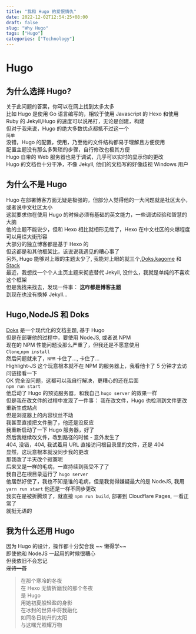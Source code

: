 ```yaml
---
title: "我和 Hugo 的爱恨情仇"
date: 2022-12-02T12:54:25+08:00
draft: false
slug: "Why Hugo"
tags: ["Hugo"]
categories: ["Technology"]
---
```

# Hugo
## 为什么选择 Hugo?
关于此问题的答案，你可以在网上找到太多太多  
比如 Hugo 是使用 Go 语言编写的，相较于使用 Javascript 的 Hexo 和使用 Ruby 的 Jekyll,Hugo 的速度可以说吊打，无论是创建，构建  
但对于我来说，Hugo 的绝大多数优点都抵不过这一个  
` 简单 `  
没错，Hugo 的配置，使用，乃至他的文件结构都易于理解且方便使用  
配置主题没有那么多繁琐的步骤，自行修改也极其方便  
Hugo 自带的 Web 服务器也易于调试，几乎可以实时的显示你的更改  
Hugo 的文档也十分干净，不像 Jekyll, 他们的文档写的好像歧视 Windows 用户  
## 为什么不是 Hugo
Hugo 在部署博客方面无疑是极强的，但部分人觉得他的一大问题就是社区太小，或者说中文社区太小  
这就要求你在使用 Hugo 的时候必须有基础的英文能力，一些调试经验和智慧的大脑  
他的主题不能说少，但和 Hexo 相比就相形见绌了，Hexo 在中文社区的火爆程度可以用烂大街形容   
大部分的独立博客都是基于 Hexo 的  
但这都是和其他框架比，该说说我遇见的糟心事了  
另外, Hugo 能够对上眼的主题太少了, 我能对上眼的就三个,[Doks](https://getdoks.org/),[kagome](https://github.com/miiiku/hugo-theme-kagome) 和 [Stack](https://github.com/CaiJimmy/hugo-theme-stack)  
最近，我想找一个个人主页主题来彻底替代 Jekyll, 没什么，我就是单纯的不喜欢这个框架  
但是我找来找去，发现一件事： 
**这咋都是博客主题**  
到现在也没有换掉 Jekyll...  
## Hugo,NodeJS 和 Doks
[Doks](https://getdoks.org/) 是一个现代化的文档主题, 基于 Hugo   
但是在部署他的过程中，要使用 NodeJS, 或者说 NPM  
现在的 NPM 性能问题没那么严重了，但我还是不愿意使用  
`Clone`,`npm install`  
然后问题就来了，`NPM` 卡住了..., 卡住了...  
Highlight-JS 这个玩意根本就不在 NPM 的服务器上，我看他卡了 5 分钟才去访问链接看一下  
OK 完全没问题，这都可以我自行解决，更糟心的还在后面  
`npm run start`  
他启动了 Hugo 的预览服务器，和我自己 `hugo server` 的效果一样  
但是我在改文件的过程中发现了一件事： 
我在改文件，Hugo 也检测到文件更改重新生成站点  
但是浏览器上的内容纹丝不动  
我甚至直接把文件删了，他还是没反应  
我重新启动了一下 Hugo 服务器，好了  
然后我继续改文件，改到路径的时候 - 意外发生了  
404, 没错，404, 我试着用 URL 直接访问根目录里的文件，还是 404  
显然，这玩意根本就没同步我的更改  
那我改了半天改个寂寞呢  
后来又是一样的毛病，一直持续到我受不了了  
我自己在根目录运行了 `hugo server`  
他居然好使了，我也不知是谁的毛病，但是我觉得嫌疑最大的是 NodeJS, 我用 `yarn run start` 他还是一样不同步更改  
我实在是被折腾烦了，就直接 `npm run build`, 部署到 Cloudflare Pages, 一看正常了  
就挺无语的  
## 我为什么还用 Hugo
因为 Hugo 的设计，操作都十分契合我 ~~ 懒得学~~  
即使他和 NodeJS 一起用的时候很糟心  
但我依旧不会忘记  
~~淫诗一首~~  
> 在那个寒冷的冬夜  
> 在 Hexo 无情折磨我的那个冬夜  
> 是 Hugo   
> 用她初夏般轻盈的身影  
> 在冰封的世界中将我融化  
> 如同冬日初升的太阳    
> 与这曙光照耀万物  
  

<Meting-JS server="netease" type="song" id="1415570888"></Meting-JS>
